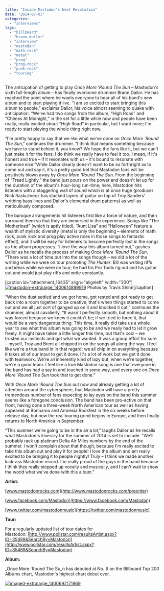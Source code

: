 ```yaml
---
title: "Inside Mastodon's Next Revolution"
date: "2014-07-03"
categories: 
  - "interviews"
tags: 
  - "billboard"
  - "brann-dailor"
  - "interview"
  - "mastodon"
  - "math-rock"
  - "metal"
  - "prog"
  - "prog-rock"
  - "punk-rock"
  - "touring"
---
```


The anticipation of getting to play _Once More 'Round The Sun_ – Mastodon's sixth full-length album – has finally overcome drummer Brann Dailor. He has reached the point where he wants everyone to hear all of his band's new album and to start playing it live. “I am so excited to start bringing this album to people,” exclaims Dailor, his voice almost seeming to quake with anticipation. “We've had two songs from the album, “High Road” and “Chimes At Midnight,” in the set for a little while now and people have been really, really excited about “High Road” in particular, but I want more; I'm ready to start playing the whole thing right now.

“I'm pretty happy to say that we like what we've done on _Once More 'Round The Sun_,” continues the drummer. “I think that means something because we have to stand behind it, you know? We hope the fans like it, but we can't just make it for the fans; I do think we really have to feel it too. I mean, if it's honest and true – if it resonates with us – it's bound to resonate with someone else.”While Dailor clearly doesn't want to be so forthright as to come out and say it, it's a pretty good bet that Mastodon fans will be positively blown away by _Once More 'Round The Sun_. From the beginning of “Tread Lightly,” the band just pours on the power and doesn't let up for the duration of the album's hour-long run-time; here, Mastodon hits listeners with a staggering wall of sound which is at once huge (producer Nick Raskulinecz has stacked layers of guitar on top of Troy Sanders' writhing bass lines and Dailor's elemental drum patterns) as well as meticulously composed.

The baroque arrangements hit listeners first like a force of nature, and then surround them so that they are immersed in the experience. Songs like “The Motherload” (which is aptly titled), “Aunt Lisa” and “Halloween” feature a wealth of stylistic diversity (metal is only the beginning – elements of math rock, punk rock and prog play active roles in those songs to fantastic effect), and it will be easy for listeners to become perfectly lost in the songs as the album progresses. “I love the way this album turned out,” gushes Dailor as he recalls the process of making _Once More 'Round The Sun_. “There was a lot of time put into the songs though – we did a lot of the writing while we were on tour promoting _The Hunter_. Bill was writing riffs and ideas while we were on tour; he had his Pro Tools rig out and his guitar out and would just play riffs and write constantly.

\[caption id="attachment\_16435" align="alignleft" width="300"\][![mastodon-extralarge_1400614899919](https://hellbound.ca/wp-content/uploads/2014/07/mastodon-extralarge_1400614899919-300x176.jpg)](https://hellbound.ca/wp-content/uploads/2014/07/mastodon-extralarge_1400614899919.jpg) Photos by Travis Shinn\[/caption\]

“When the dust settled and we got home, got rested and got ready to get back into a room together to be creative, that's when things started to come out and we all just sort of ganged up on it and knocked it out,” continues the drummer, almost cavalierly. “It wasn't perfectly smooth, but nothing about it was forced because we knew it couldn't be; if we tried to force it, that would be a very dangerous thing. This time, it really did take us a whole year to see what this album was going to be and we really had to let it grow freely. It might have taken a little longer this time, but that's cool – we trusted our instincts and got what we wanted. It was a group effort for sure – myself, Troy and Brent all chipped in on the songs all along the way. I feel like we're a true band in in that regard; we all chip in on everything because it takes all of our input to get it done. It's a lot of work but we get it done with teamwork. We're all inherently kind of lazy but, when we're together, we're a good team. I feel like a true Mastodon song is one that everyone in the band has had a say in and touched in some way, and every one on _Once More 'Round The Sun_ took that to get done.”

With _Once More 'Round The Sun_ out now and already getting a lot of attention around the cybersphere, that Mastodon will have a pretty tremendous number of fans expecting to lay eyes on the band this summer seems like a foregone conclusion. The band has been pro-active on that front, having done a three-week North American tour as well as having appeared at Bonnaroo and Amnesia Rockfest in the six weeks before release day, but now the real touring grind begins in Europe, and then finally returns to North America in September.

“This summer we're going to be in the air a lot," laughs Dailor as he recalls what Mastodon's itinerary for the summer of 2014 is set to include. "We'll probably rack up platinum Delta Air Miles numbers by the end of the summer. I won't complain about that though, because I'm really excited to take this album out and play it for people! I love the album and am really excited to be bringing it to people nightly! Truly – I think we made another kick-ass Mastodon record. I'm really proud of the guys in the band because I think they really stepped up vocally and musically, and I can't wait to show the world what we've done with this album.”

**Artist:**

[www.mastodonrocks.com](http://www.mastodonrocks.com/preorder)

[www.facebook.com/Mastodon](https://www.facebook.com/Mastodon)

[www.twitter.com/mastodonmusic](https://twitter.com/mastodonmusic)

**Tour:**

For a regularly updated list of tour dates for Mastodon: [http://www.pollstar.com/resultsArtist.aspx?ID=35489&SearchBy=Mastodon](http://www.pollstar.com/resultsArtist.aspx?ID=35489&SearchBy=Mastodon)

**Album:**

_Once More 'Round The Su_n has debuted at No. 6 on the Billboard Top 200 Albums chart, Mastodon's highest chart debut ever.

[![image0-extralarge_1400692171869](https://hellbound.ca/wp-content/uploads/2014/07/image0-extralarge_1400692171869.jpg)](https://hellbound.ca/wp-content/uploads/2014/07/image0-extralarge_1400692171869.jpg)
